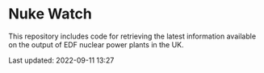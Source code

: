 # Nuke Watch

This repository includes code for retrieving the latest information available on the output of EDF nuclear power plants in the UK.

Last updated: 2022-09-11 13:27
